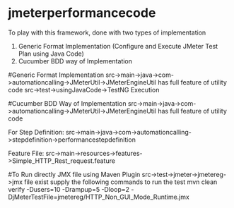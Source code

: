 # jmeterperformancecode

To play with this framework, done with two types of implementation
1) Generic Format Implementation (Configure and Execute JMeter Test Plan using Java Code)
2) Cucumber BDD way of Implementation

#Generic Format Implementation
src->main->java->com->automationcalling->JMeterUtil->JMeterEngineUtil has full feature of utility code
src->test->usingJavaCode->TestNG Execution

#Cucumber BDD Way of Implementation
src->main->java->com->automationcalling->JMeterUtil->JMeterEngineUtil has full feature of utility code

  For Step Definition:
  src->main->java->com->automationcalling->stepdefinition->performancestepdefinition
  
  Feature File:
  src->main->resources->features->Simple_HTTP_Rest_request.feature

#To Run directly JMX file using Maven Plugin
src->test->jmeter->jmetereg->jmx file exist
supply the following commands to run the test
mvn clean verify -Dusers=10 -Drampup=5 -Dloop=2 -DjMeterTestFile=jmetereg/HTTP_Non_GUI_Mode_Runtime.jmx

